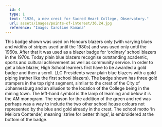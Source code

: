 ```yaml
---
  id: 4
  type: 1
  text: "1926, a new crest for Sacred Heart College, Observatory."
  url: assets/images/points-of-interest/36.24.jpg
  reference: "Image: Caroline Kamana"
---
```

This badge shown was used on Honours blazers only (with varying blues and widths of stripes used until the 1980s) and was used only until the 1960s. After that it was used as a blazer badge for ‘ordinary’ school blazers in the 1970s. Today plain blue blazers recognise outstanding academic, sports and cultural achievement as well as community service. In order to get a blue blazer, High School learners first have to be awarded a gold badge and then a scroll. LLC Presidents wear plain blue blazers with a gold piping (rather like the first school blazers).  The badge shown has three gold stampers in the top right segment, similar to the crest of the City of Johannesburg and an allusion to the location of the College being in the mining town. The left-hand symbol is the lamp of learning and below it is the AM monogram. The reason for the addition of the green and red was perhaps was a way to include the two other school house colours not represented by the blue and gold already in the crest. The school motto ‘In Meliora Contende’, meaning ‘strive for better things’, is embroidered at the bottom of the badge.

    